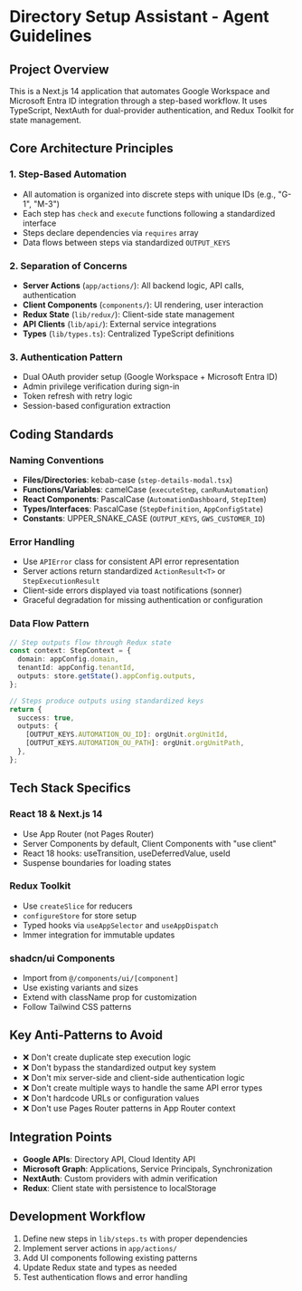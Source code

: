# Directory Setup Assistant - Agent Guidelines

## Project Overview

This is a Next.js 14 application that automates Google Workspace and Microsoft Entra ID integration through a step-based workflow. It uses TypeScript, NextAuth for dual-provider authentication, and Redux Toolkit for state management.

## Core Architecture Principles

### 1. Step-Based Automation

- All automation is organized into discrete steps with unique IDs (e.g., "G-1", "M-3")
- Each step has `check` and `execute` functions following a standardized interface
- Steps declare dependencies via `requires` array
- Data flows between steps via standardized `OUTPUT_KEYS`

### 2. Separation of Concerns

- **Server Actions** (`app/actions/`): All backend logic, API calls, authentication
- **Client Components** (`components/`): UI rendering, user interaction
- **Redux State** (`lib/redux/`): Client-side state management
- **API Clients** (`lib/api/`): External service integrations
- **Types** (`lib/types.ts`): Centralized TypeScript definitions

### 3. Authentication Pattern

- Dual OAuth provider setup (Google Workspace + Microsoft Entra ID)
- Admin privilege verification during sign-in
- Token refresh with retry logic
- Session-based configuration extraction

## Coding Standards

### Naming Conventions

- **Files/Directories**: kebab-case (`step-details-modal.tsx`)
- **Functions/Variables**: camelCase (`executeStep`, `canRunAutomation`)
- **React Components**: PascalCase (`AutomationDashboard`, `StepItem`)
- **Types/Interfaces**: PascalCase (`StepDefinition`, `AppConfigState`)
- **Constants**: UPPER_SNAKE_CASE (`OUTPUT_KEYS`, `GWS_CUSTOMER_ID`)

### Error Handling

- Use `APIError` class for consistent API error representation
- Server actions return standardized `ActionResult<T>` or `StepExecutionResult`
- Client-side errors displayed via toast notifications (sonner)
- Graceful degradation for missing authentication or configuration

### Data Flow Pattern

```typescript
// Step outputs flow through Redux state
const context: StepContext = {
  domain: appConfig.domain,
  tenantId: appConfig.tenantId,
  outputs: store.getState().appConfig.outputs,
};

// Steps produce outputs using standardized keys
return {
  success: true,
  outputs: {
    [OUTPUT_KEYS.AUTOMATION_OU_ID]: orgUnit.orgUnitId,
    [OUTPUT_KEYS.AUTOMATION_OU_PATH]: orgUnit.orgUnitPath,
  },
};
```

## Tech Stack Specifics

### React 18 & Next.js 14

- Use App Router (not Pages Router)
- Server Components by default, Client Components with "use client"
- React 18 hooks: useTransition, useDeferredValue, useId
- Suspense boundaries for loading states

### Redux Toolkit

- Use `createSlice` for reducers
- `configureStore` for store setup
- Typed hooks via `useAppSelector` and `useAppDispatch`
- Immer integration for immutable updates

### shadcn/ui Components

- Import from `@/components/ui/[component]`
- Use existing variants and sizes
- Extend with className prop for customization
- Follow Tailwind CSS patterns

## Key Anti-Patterns to Avoid

- ❌ Don't create duplicate step execution logic
- ❌ Don't bypass the standardized output key system
- ❌ Don't mix server-side and client-side authentication logic
- ❌ Don't create multiple ways to handle the same API error types
- ❌ Don't hardcode URLs or configuration values
- ❌ Don't use Pages Router patterns in App Router context

## Integration Points

- **Google APIs**: Directory API, Cloud Identity API
- **Microsoft Graph**: Applications, Service Principals, Synchronization
- **NextAuth**: Custom providers with admin verification
- **Redux**: Client state with persistence to localStorage

## Development Workflow

1. Define new steps in `lib/steps.ts` with proper dependencies
2. Implement server actions in `app/actions/`
3. Add UI components following existing patterns
4. Update Redux state and types as needed
5. Test authentication flows and error handling
